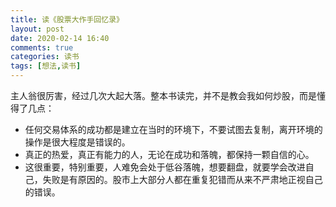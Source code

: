 ```yaml
---
title: 读《股票大作手回忆录》
layout: post
date: 2020-02-14 16:40
comments: true
categories: 读书
tags: [想法,读书]
---
```

<!--more-->
主人翁很厉害，经过几次大起大落。整本书读完，并不是教会我如何炒股，而是懂得了几点：

* 任何交易体系的成功都是建立在当时的环境下，不要试图去复制，离开环境的操作是很大程度是错误的。
* 真正的热爱，真正有能力的人，无论在成功和落魄，都保持一颗自信的心。
* 这很重要，特别重要，人难免会处于低谷落魄，想要翻盘，就要学会改进自己，失败是有原因的。股市上大部分人都在重复犯错而从来不严肃地正视自己的错误。
